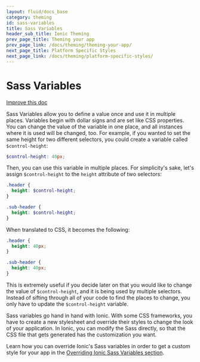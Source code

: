 ```yaml
---
layout: fluid/docs_base
category: theming
id: sass-variables
title: Sass Variables
header_sub_title: Ionic Theming
prev_page_title: Theming your app
prev_page_link: /docs/theming/theming-your-app/
next_page_title: Platform Specific Styles
next_page_link: /docs/theming/platform-specific-styles/
---
```


<h1 class="title">Sass Variables</h1>

<a class="improve-v2-docs" href='https://github.com/ionic-team/ionic-site/edit/master/content/docs/theming/sass-variables/index.md'>
  Improve this doc
</a>

Sass Variables allow you to define a value once and use it in multiple places. Variables begin with dollar signs and are set like CSS properties. You can change the value of the variable in one place, and all instances where it is used will be changed, too. For example, if you wanted to set the same height for two different selectors, you could create a variable called `$control-height`:

```scss
$control-height: 40px;
```

Then, you can use this variable in multiple places. For simplicity's sake, let's assign `$control-height` to the `height` attribute of two selectors:

```scss
.header {
  height: $control-height;
}

.sub-header {
  height: $control-height;
}
```

When translated to CSS, it becomes the following:

```css
.header {
  height: 40px;
}

.sub-header {
  height: 40px;
}
```

This is extremely useful if you decide later on that you would like to change the value of `$control-height`, and it is being used by multiple selectors. Instead of sifting through all of your code to find the places to change, you only have to update the `$control-height` variable.

Sass variables go hand in hand with Ionic. With some CSS frameworks, you have to create a new stylesheet and override their styles to change the look of your application. In Ionic, you can modify the Sass directly, so that the CSS file that gets generated has the customization you want.

Learn how you can override Ionic's Sass variables in order to get a custom style for your app in the [Overriding Ionic Sass Variables section](../overriding-ionic-variables/).
